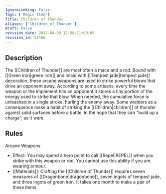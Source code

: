```yaml
---
IgnoreLinking: False
Tags: ['Magic-Item']
Title: Children of Thunder
aliases: ['Children_of_Thunder']
draft: False
revision_date: 2017-04-09 12:58:21+00:00
revision_id: 51106
---
```


## Description
The [[Children of Thunder]] are most often a mace and a rod. Bound with [[Green iron|green iron]] and inlaid with [[Tempest jade|tempest jade]] decoration, these arcane weapons are used to strike powerful blows that drive an opponent away. 
According to some artisans, every time the weapon or the implement hits an opponent it stores a tiny portion of the energy used to strike that blow. When needed, the cumulative force is unleashed in a single stroke, hurling the enemy away. Some wielders as a consequence make a habit of striking the [[Children|children]] of thunder against solid surfaces before a battle, in the hope that they can "build up a charge", as it were.
## Rules
Arcane Weapons
* Effect: You may spend a hero point to call [[Repel|REPEL]] when you strike with this weapon or rod. You cannot use this ability if you are wearing armour.
* [[Materials]]: Crafting the [[Children of Thunder]] requires seven measures of [[Dragonbone|dragonbone]], seven ingots of tempest jade, and three ingots of green iron. It takes one month to make a pair of these items.